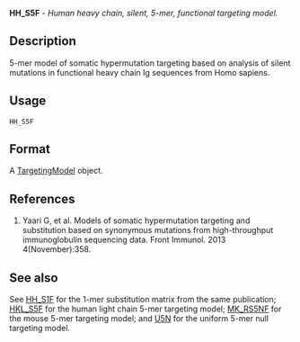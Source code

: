 **HH_S5F** - *Human heavy chain, silent, 5-mer, functional targeting model.*

Description
--------------------

5-mer model of somatic hypermutation targeting based on analysis of silent mutations
in functional heavy chain Ig sequences from Homo sapiens.


Usage
--------------------
```
HH_S5F
```



Format
-------------------
A [TargetingModel](TargetingModel-class.md) object.

References
-------------------


1. Yaari G, et al. Models of somatic hypermutation targeting and substitution based 
on synonymous mutations from high-throughput immunoglobulin sequencing data. 
Front Immunol. 2013 4(November):358.
 




See also
-------------------

See [HH_S1F](HH_S1F.md) for the 1-mer substitution matrix from the same 
publication; [HKL_S5F](HKL_S5F.md) for the human light chain 5-mer targeting model; 
[MK_RS5NF](MK_RS5NF.md) for the mouse 5-mer targeting model; and [U5N](U5N.md) for the 
uniform 5-mer null targeting model.



